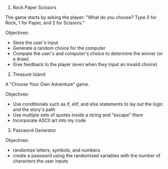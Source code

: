1. Rock Paper Scissors

The game starts by asking the player:
"What do you choose? Type 0 for Rock, 1 for Paper, and 2 for Scissors."

Objectives:
- Store the user's input
- Generate a random choice for the computer
- Compare the user's and computer's choice to determine the winner (or a draw)
- Give feedback to the player (even when they input an invalid choice)

2. Treasure Island

A "Choose Your Own Adventure" game. 

Objectives:
- Use conditionals such as if, elif, and else statements to lay out the logic and the story's path
- Use multiple sets of quotes inside a string and "escape" them
- Incorporate ASCII art into my code

3. Password Generator

Objectives:
- randomize letters, symbols, and numbers
- create a password using the randomized variables with the number of characters the user inputs
